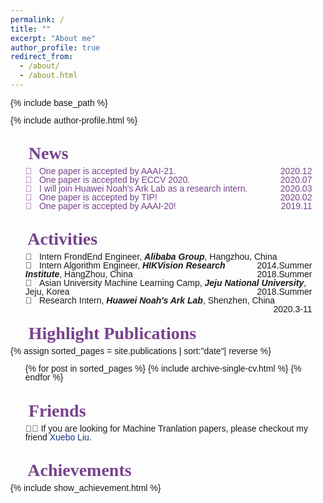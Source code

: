 ```yaml
---
permalink: /
title: ""
excerpt: "About me"
author_profile: true
redirect_from: 
  - /about/
  - /about.html
---
```


{% include base_path %}
<!-- <link href="https://fonts.googleapis.com/css?family=Berkshire+Swash" rel="stylesheet"> -->
<link href="https://fonts.googleapis.com/css?family=Stylish" rel="stylesheet">
<!-- <link href="https://fonts.googleapis.com/css?family=Inconsolata&display=swap" rel="stylesheet"> -->

<style type="text/css">
  #main{
    margin-top: 0px;
    margin-bottom: 0px;
    background:#fff;
    /* box-shadow: 0px 10px 10px #aaa; */
    padding:20px;
    width:1060px;
  }
  .page{
    width:100%;
  }
  .page__inner-wrap{
    background-color: #fff;
  }
  .page__footer{
    margin-top: 0px;
  }
  .news{
    color: #77428D;
  }
	h1,h2,h3,h4,h5,h6{
		font-family: 'Stylish', serif;
    font-weight:bolder;
    color: #77428D;
    margin-bottom:0px;
	}
	body{
		font-family: 'Stylish', sans-serif;
	}
  .page{
    padding: 0px;
  }
  .page__meta{
    margin-top: 0px;
  }
  .page__footer{
    background-color: #333;
    border: none;
  }
  .page__title{
    margin:0;
  }
  .sidebar{
    margin:0 auto;
  }
i{
  font-weight:bold
}
h1 ul{
  margin: 5px 0px;
  padding-left:0px;
  margin-bottom:30px;
}

</style>

<style type="text/css">
  body{
    line-height: 1em;
  }
  a{
    text-decoration: none;
  }
  .post-teaser{
    box-shadow: 3px 0px 3px #ccc;
  }
  a{
    color:#113285;
  }
  .links{
    color: #77428D;
    float: left;
    display: block;
    margin: 0 2px;
  }
  /*.author b{
    color: #77428D;
  }*/
</style>

{% include author-profile.html %}

👾 News
======
<ul class="news" style="list-style: none;width: 91%;">
<li>🎉  &nbsp;&nbsp;One paper is accepted by AAAI-21. <div style="float: right;">2020.12 </div> </li>
<li>🎉  &nbsp;&nbsp;One paper is accepted by ECCV 2020. <div style="float: right;">2020.07 </div> </li>
<li>🎉  &nbsp;&nbsp;I will join Huawei Noah's Ark Lab as a research intern. <div style="float: right;">2020.03 </div> </li>
<li>🎉  &nbsp;&nbsp;One paper is accepted by TIP! <div style="float: right;">2020.02 </div> </li>
<li>🎉  &nbsp;&nbsp;One paper is accepted by AAAI-20! <div style="float: right;">2019.11 </div></li>
</ul>

👾 Activities
=======
<ul style="list-style: none;width: 91%;">

<li>🚀 &nbsp;&nbsp;Intern FrondEnd Engineer, <i>Alibaba Group</i>, Hangzhou, China <div style="float: right;">2014.Summer </div></li>
<li>🚀 &nbsp;&nbsp;Intern Algorithm Engineer, <i>HIKVision Research Institute</i>, HangZhou, China <div style="float: right;"><div style="float: right;">2018.Summer </div> </div></li>
<li>🚀 &nbsp;&nbsp;Asian University Machine Learning Camp, <i>Jeju National University</i>, Jeju, Korea <div style="float: right;">2018.Summer</div></li>
<li>🚀 &nbsp;&nbsp;Research Intern, <i>Huawei Noah's Ark Lab</i>, Shenzhen, China <div style="float: right;">2020.3-11 </div></li>
</ul>


👾 Highlight Publications
=======
{% assign sorted_pages = site.publications | sort:"date"| reverse %}
<ul>
{% for post in sorted_pages %}
    {% include archive-single-cv.html %}
{% endfor %}
</ul>


👾 Friends
=======
<ul style="list-style: none;">
<li>👨‍🎓  If you are looking for Machine Tranlation papers, please checkout my friend <a href="https://sunbowliu.github.io/">Xuebo Liu</a>. </li>
</ul>


👾 Achievements
=======
{% include show_achievement.html %}

